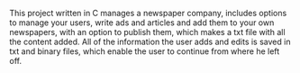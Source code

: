 This project written in C manages a newspaper company, includes options to manage your users, write ads and articles and add them to your own newspapers,
with an option to publish them, which makes a txt file with all the content added. All of the information the user adds and edits is saved in txt and binary files,
which enable the user to continue from where he left off.
